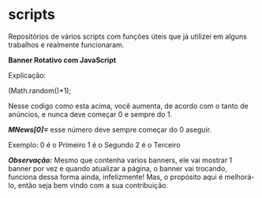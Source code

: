 # scripts
Repositórios de vários scripts com funções úteis que já utilizei em alguns trabalhos e realmente funcionaram.

**Banner Rotativo com JavaScript**

Explicação:

(Math.random()*1);

Nesse codigo como esta acima, você aumenta, de acordo com o tanto de anúncios, e nunca deve começar 0 e sempre do 1.

***MNews[0]=*** esse número deve sempre começar do 0 aseguir.

Exemplo:
0 é o Primeiro
1 é o Segundo
2 é o Terceiro

***Observação:*** Mesmo que contenha varios banners, ele vai mostrar 1 banner por vez e quando atualizar a página, o banner vai trocando, funciona dessa forma ainda, infelizmente! Mas, o propósito aqui é melhorá-lo, então seja bem vindo com a sua contribuição.
